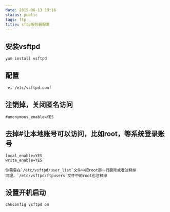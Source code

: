 ```yaml
---
date: 2015-06-13 19:16
status: public
tags: ftp
title: sftp服务器配置
---
```


## 安装vsftpd

    yum install vsftpd

## 配置

     vi /etc/vsftpd.conf

## 注销掉，关闭匿名访问

    #anonymous_enable=YES

## 去掉#让本地账号可以访问，比如root，等系统登录账号

    local_enable=YES 
    write_enable=YES

	你需要在`/etc/vsftpd/user_list`文件中把root那一行删除或者注释掉
	同理，`/etc/vsftpd/ftpusers`文件中的root也注释掉

## 设置开机启动

    chkconfig vsftpd on